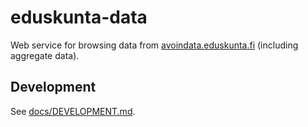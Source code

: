 # eduskunta-data

Web service for browsing data from [avoindata.eduskunta.fi](http://avoindata.eduskunta.fi) (including aggregate data).

## Development

See [docs/DEVELOPMENT.md](docs/DEVELOPMENT.md).
